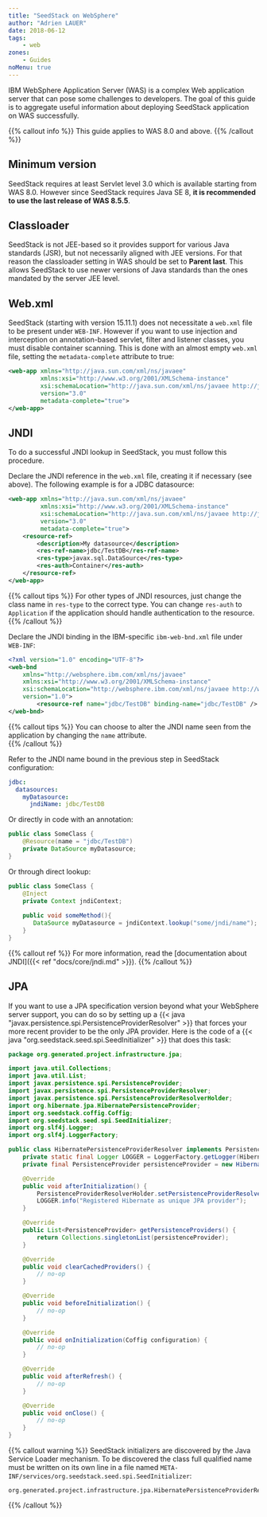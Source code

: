 ```yaml
---
title: "SeedStack on WebSphere"
author: "Adrien LAUER"
date: 2018-06-12
tags:
    - web
zones:
    - Guides
noMenu: true
---
```


IBM WebSphere Application Server (WAS) is a complex Web application server that can pose some challenges to 
developers. The goal of this guide is to aggregate useful information about deploying SeedStack application on WAS 
successfully.<!--more-->

{{% callout info %}}
This guide applies to WAS 8.0 and above. 
{{% /callout %}}

## Minimum version

SeedStack requires at least Servlet level 3.0 which is available starting from WAS 8.0. However since SeedStack
requires Java SE 8, **it is recommended to use the last release of WAS 8.5.5**.

## Classloader

SeedStack is not JEE-based so it provides support for various Java standards (JSR), but not necessarily aligned with JEE
versions. For that reason the classloader setting in WAS should be set to **Parent last**. This allows SeedStack to use
newer versions of Java standards than the ones mandated by the server JEE level.

## Web.xml

SeedStack (starting with version 15.11.1) does not necessitate a `web.xml` file to be present under `WEB-INF`. However if
you want to use injection and interception on annotation-based servlet, filter and listener classes, you must disable container
scanning. This is done with an almost empty `web.xml` file, setting the `metadata-complete` attribute to true:

```xml
<web-app xmlns="http://java.sun.com/xml/ns/javaee"
         xmlns:xsi="http://www.w3.org/2001/XMLSchema-instance"
         xsi:schemaLocation="http://java.sun.com/xml/ns/javaee http://java.sun.com/xml/ns/javaee/web-app_3_0.xsd"
         version="3.0"
         metadata-complete="true">
</web-app>
```

## JNDI

To do a successful JNDI lookup in SeedStack, you must follow this procedure.

Declare the JNDI reference in the `web.xml` file, creating it if necessary (see above). The following example is for a
JDBC datasource:

```xml
<web-app xmlns="http://java.sun.com/xml/ns/javaee"
         xmlns:xsi="http://www.w3.org/2001/XMLSchema-instance"
         xsi:schemaLocation="http://java.sun.com/xml/ns/javaee http://java.sun.com/xml/ns/javaee/web-app_3_0.xsd"
         version="3.0"
         metadata-complete="true">
    <resource-ref>
        <description>My datasource</description>
        <res-ref-name>jdbc/TestDB</res-ref-name>
        <res-type>javax.sql.DataSource</res-type>
        <res-auth>Container</res-auth>
    </resource-ref>
</web-app> 
```

{{% callout tips %}}
For other types of JNDI resources, just change the class name in `res-type` to the correct type. You can change `res-auth`
to `Application` if the application should handle authentication to the resource. 
{{% /callout %}}

Declare the JNDI binding in the IBM-specific `ibm-web-bnd.xml` file under `WEB-INF`:

```xml
<?xml version="1.0" encoding="UTF-8"?>
<web-bnd 
    xmlns="http://websphere.ibm.com/xml/ns/javaee"
    xmlns:xsi="http://www.w3.org/2001/XMLSchema-instance"
    xsi:schemaLocation="http://websphere.ibm.com/xml/ns/javaee http://websphere.ibm.com/xml/ns/javaee/ibm-web-bnd_1_0.xsd"
    version="1.0">
        <resource-ref name="jdbc/TestDB" binding-name="jdbc/TestDB" />
</web-bnd>
```

{{% callout tips %}}
You can choose to alter the JNDI name seen from the application by changing the `name` attribute.  
{{% /callout %}}

Refer to the JNDI name bound in the previous step in SeedStack configuration:

```yaml
jdbc:
  datasources:
    myDatasource:
      jndiName: jdbc/TestDB
```

Or directly in code with an annotation:

```java
public class SomeClass {
    @Resource(name = "jdbc/TestDB")
    private DataSource myDatasource;
}
```

Or through direct lookup:

```java
public class SomeClass {
    @Inject
    private Context jndiContext;
 
    public void someMethod(){
       DataSource myDatasource = jndiContext.lookup("some/jndi/name");
    }
}
``` 

{{% callout ref %}}
For more information, read the [documentation about JNDI]({{< ref "docs/core/jndi.md" >}}).
{{% /callout %}}

## JPA

If you want to use a JPA specification version beyond what your WebSphere server support, you can do so by setting up
a {{< java "javax.persistence.spi.PersistenceProviderResolver" >}} that forces your more recent provider to be the
only JPA provider. Here is the code of a {{< java "org.seedstack.seed.spi.SeedInitializer" >}} that does this task:

```java
package org.generated.project.infrastructure.jpa;

import java.util.Collections;
import java.util.List;
import javax.persistence.spi.PersistenceProvider;
import javax.persistence.spi.PersistenceProviderResolver;
import javax.persistence.spi.PersistenceProviderResolverHolder;
import org.hibernate.jpa.HibernatePersistenceProvider;
import org.seedstack.coffig.Coffig;
import org.seedstack.seed.spi.SeedInitializer;
import org.slf4j.Logger;
import org.slf4j.LoggerFactory;

public class HibernatePersistenceProviderResolver implements PersistenceProviderResolver, SeedInitializer {
    private static final Logger LOGGER = LoggerFactory.getLogger(HibernatePersistenceProviderResolver.class);
    private final PersistenceProvider persistenceProvider = new HibernatePersistenceProvider();

    @Override
    public void afterInitialization() {
        PersistenceProviderResolverHolder.setPersistenceProviderResolver(this);
        LOGGER.info("Registered Hibernate as unique JPA provider");
    }

    @Override
    public List<PersistenceProvider> getPersistenceProviders() {
        return Collections.singletonList(persistenceProvider);
    }

    @Override
    public void clearCachedProviders() {
        // no-op
    }

    @Override
    public void beforeInitialization() {
        // no-op
    }

    @Override
    public void onInitialization(Coffig configuration) {
        // no-op
    }

    @Override
    public void afterRefresh() {
        // no-op
    }

    @Override
    public void onClose() {
        // no-op
    }
}
```

{{% callout warning %}}
SeedStack initializers are discovered by the Java Service Loader mechanism. To be discovered the class full qualified name 
must be written on its own line in a file named `META-INF/services/org.seedstack.seed.spi.SeedInitializer`:

```plain
org.generated.project.infrastructure.jpa.HibernatePersistenceProviderResolver
```
{{% /callout %}}
